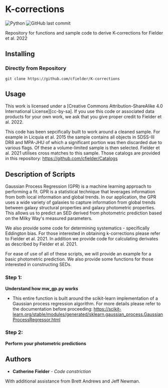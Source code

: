 # K-corrections
![Python](https://img.shields.io/badge/python-3670A0?style=for-the-badge&logo=python&logoColor=ffdd54)
![GitHub last commit](https://img.shields.io/github/last-commit/cfielder/K-corrections?style=for-the-badge)


Repository for functions and sample code to derive K-corrections for Fielder et al. 2022

## Installing

### Directly from Repository

`git clone https://github.com/cfielder/K-corrections`

## Usage

This work is licensed under a
[Creative Commons Attribution-ShareAlike 4.0 International License][cc-by-sa]. 
If you use this code or associated data products for your own work, we ask that you give proper credit to Fielder et al. 2022.


This code has been sepcifically built to work around a cleaned sample. For example in Licquia et al. 2015
the sample contains all objects in SDSS-III DR8 and MPA-JHU of which a significant portion was then discarded 
due to various flags. Of these a volume-limited sample is then selected. Fielder et al. 2021 utilises cross matches to 
this sample. Those catalogs are provided in this repository: https://github.com/cfielder/Catalogs


## Description of Scripts

Gaussian Process Regression (GPR) is a machine learning approach to performing a fit. GPR is a statistical technique that 
leverages information from both local information and global trends. In our application, the GPR uses a wide variety of 
galaxies to capture information from global trends between galaxy structural properties and galaxy photometric properties.
This allows us to predict an SED derived from photometric prediction based on the Milky Way's measured parameters.

We also provide some code for determining systematics - specifically Eddington bias. For those interested in obtaining
k-corrections please refer to Fielder et al. 2021. In addition we provide code for calculating derivates as described by
Fielder et al. 2021.

For ease of use of all of these scripts, we will provide an example for a basic photometric prediction. We also provide 
some functions for those interested in constructing SEDs.

### Step 1:
**Understand how mw_gp.py works**
  - This entire function is built around the scikit-learn implementation of a Gaussian process regression algorithm. For more details
    please refer to the documentation before proceeding: 
    https://scikit-learn.org/stable/modules/generated/sklearn.gaussian_process.GaussianProcessRegressor.html
  

### Step 2:
**Perform your photometric predictions** 




   

## Authors

* **Catherine Fielder** - *Code constriction* 

With additional assistance from Brett Andrews and Jeff Newman.
